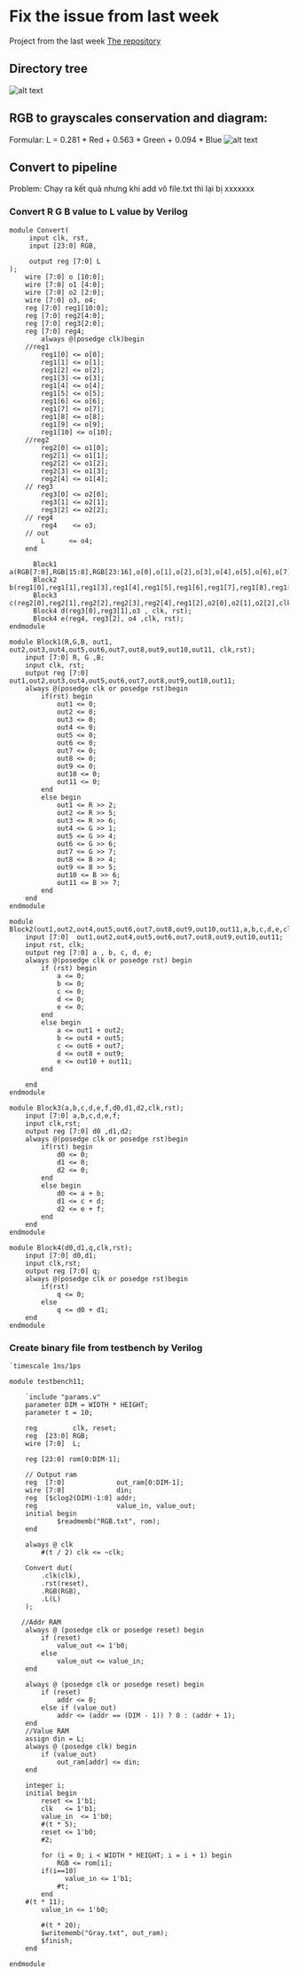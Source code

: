 

# Fix the issue from last week
Project from the last week [The repository](https://github.com/18520381/434_Project_10/tree/main/Project/Week%203)

## Directory tree
![alt text](https://github.com/18520381/434_Project_10/blob/81089d3cb4ccd3f1d2c72b2a34269367f7b30b5c/Project/Week%204/Tree.png)

## RGB to grayscales conservation and diagram:
Formular: L = 0.281 * Red + 0.563 * Green + 0.094 * Blue 
![alt text](https://github.com/18520381/434_Project_10/blob/0c2d6752ed176ddb03e03317913f25833b17c153/Project/Week%204/Untitled%20Diagram(1).png)

## Convert to pipeline 

Problem: Chạy ra kết quả nhưng khi add vô file.txt thì lại bị xxxxxxx 

###  Convert R G B value to L value by Verilog 
```
module Convert(
   	 input clk, rst,
   	 input [23:0] RGB,

   	 output reg [7:0] L
);
   	wire [7:0] o [10:0];
	wire [7:0] o1 [4:0];
	wire [7:0] o2 [2:0];
	wire [7:0] o3, o4;
	reg [7:0] reg1[10:0];
	reg [7:0] reg2[4:0];
	reg [7:0] reg3[2:0];
	reg [7:0] reg4;
    	always @(posedge clk)begin
	//reg1
		reg1[0] <= o[0];
		reg1[1] <= o[1];
		reg1[2] <= o[2];
		reg1[3] <= o[3];
		reg1[4] <= o[4];
		reg1[5] <= o[5];
		reg1[6] <= o[6];
		reg1[7] <= o[7];
		reg1[8] <= o[8];
		reg1[9] <= o[9];
		reg1[10] <= o[10];
	//reg2
		reg2[0] <= o1[0];
		reg2[1] <= o1[1];
		reg2[2] <= o1[2];
		reg2[3] <= o1[3];
		reg2[4] <= o1[4];
	// reg3
		reg3[0] <= o2[0];
		reg3[1] <= o2[1];
		reg3[2] <= o2[2];
	// reg4
		reg4    <= o3;
	// out
		L      <= o4;
	end

 	  Block1 a(RGB[7:0],RGB[15:8],RGB[23:16],o[0],o[1],o[2],o[3],o[4],o[5],o[6],o[7],o[8],o[9],o[10],clk,rst);
 	  Block2 b(reg1[0],reg1[1],reg1[3],reg1[4],reg1[5],reg1[6],reg1[7],reg1[8],reg1[9],reg1[10],o1[0],o1[1],o1[2],o1[3],o1[4],clk,rst);
	  Block3 c(reg2[0],reg2[1],reg2[2],reg2[3],reg2[4],reg1[2],o2[0],o2[1],o2[2],clk,rst);
	  Block4 d(reg3[0],reg3[1],o3 , clk, rst);
	  Block4 e(reg4, reg3[2], o4 ,clk, rst);
endmodule
```
```
module Block1(R,G,B, out1, out2,out3,out4,out5,out6,out7,out8,out9,out10,out11, clk,rst);
	input [7:0] R, G ,B;
	input clk, rst;
	output reg [7:0] out1,out2,out3,out4,out5,out6,out7,out8,out9,out10,out11;
	always @(posedge clk or posedge rst)begin
		if(rst) begin
			out1 <= 0;
			out2 <= 0;
			out3 <= 0;
			out4 <= 0;
			out5 <= 0;
			out6 <= 0;
			out7 <= 0;
			out8 <= 0;
			out9 <= 0;
			out10 <= 0;
			out11 <= 0;
		end
		else begin
			out1 <= R >> 2;
			out2 <= R >> 5;
			out3 <= R >> 6;
			out4 <= G >> 1;
			out5 <= G >> 4;
			out6 <= G >> 6;
			out7 <= G >> 7;
			out8 <= B >> 4;
			out9 <= B >> 5;
			out10 <= B >> 6;
			out11 <= B >> 7;	
		end
	end
endmodule

```
```
module Block2(out1,out2,out4,out5,out6,out7,out8,out9,out10,out11,a,b,c,d,e,clk,rst);
	input [7:0]  out1,out2,out4,out5,out6,out7,out8,out9,out10,out11;
	input rst, clk;
	output reg [7:0] a , b, c, d, e;
	always @(posedge clk or posedge rst) begin
		if (rst) begin
			a <= 0;
			b <= 0;
			c <= 0;
			d <= 0;
			e <= 0;
		end
		else begin
			a <= out1 + out2;
			b <= out4 + out5;
			c <= out6 + out7;
			d <= out8 + out9;
			e <= out10 + out11;
		end

	end
endmodule
```
```
module Block3(a,b,c,d,e,f,d0,d1,d2,clk,rst);
	input [7:0] a,b,c,d,e,f;
	input clk,rst;
	output reg [7:0] d0 ,d1,d2;
	always @(posedge clk or posedge rst)begin
		if(rst) begin
			d0 <= 0;
			d1 <= 0;
			d2 <= 0;
		end
		else begin
			d0 <= a + b;
			d1 <= c + d;
			d2 <= e + f;
		end
	end
endmodule
```
```
module Block4(d0,d1,q,clk,rst);
	input [7:0] d0,d1;
	input clk,rst;
	output reg [7:0] q;
	always @(posedge clk or posedge rst)begin
		if(rst) 
			q <= 0;
		else 
			q <= d0 + d1;
	end
endmodule
```

### Create binary file from testbench by Verilog
```
`timescale 1ns/1ps

module testbench11;

    `include "params.v"
    parameter DIM = WIDTH * HEIGHT;
    parameter t = 10;

    reg         clk, reset;
    reg  [23:0] RGB;
    wire [7:0]  L;

    reg [23:0] rom[0:DIM-1];

    // Output ram
    reg  [7:0]             out_ram[0:DIM-1];
    wire [7:0]             din;
    reg  [$clog2(DIM)-1:0] addr;
    reg                    value_in, value_out;
    initial begin
	        $readmemb("RGB.txt", rom);
    end

    always @ clk
        #(t / 2) clk <= ~clk;

    Convert dut(
        .clk(clk),
        .rst(reset),
        .RGB(RGB),
        .L(L)
    );

   //Addr RAM
    always @ (posedge clk or posedge reset) begin
        if (reset)
            value_out <= 1'b0;
        else 
            value_out <= value_in;
    end

    always @ (posedge clk or posedge reset) begin
        if (reset)
            addr <= 0;
        else if (value_out)
            addr <= (addr == (DIM - 1)) ? 0 : (addr + 1);
    end	
    //Value RAM
    assign din = L;
    always @ (posedge clk) begin
        if (value_out)
            out_ram[addr] <= din;
    end

    integer i;
    initial begin
        reset <= 1'b1;
        clk   <= 1'b1;
        value_in  <= 1'b0;
        #(t * 5);
        reset <= 1'b0;
        #2;

        for (i = 0; i < WIDTH * HEIGHT; i = i + 1) begin
            RGB <= rom[i];
		if(i==10)
          	  value_in <= 1'b1;
            #t;
        end
	#(t * 11);
        value_in <= 1'b0;

        #(t * 20);
        $writememb("Gray.txt", out_ram);
        $finish;
    end

endmodule

```
